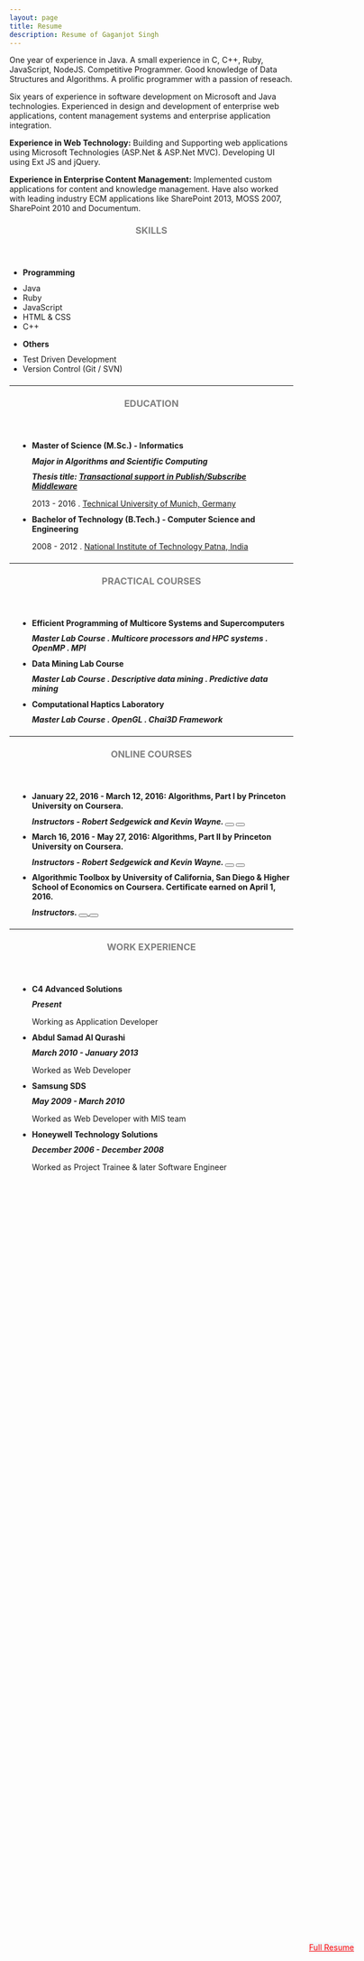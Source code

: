 ```yaml
---
layout: page
title: Resume
description: Resume of Gaganjot Singh
---
```


One year of experience in Java.
A small experience in C, C++, Ruby, JavaScript, NodeJS.
Competitive Programmer.
Good knowledge of Data Structures and Algorithms.
A prolific programmer with a passion of reseach.

Six years of experience in software development on Microsoft and Java technologies. Experienced in design and development of enterprise web applications, content management systems and enterprise application integration.

**Experience in Web Technology:**
Building and Supporting web applications using Microsoft Technologies (ASP.Net & ASP.Net MVC). Developing UI using Ext JS and jQuery.

**Experience in Enterprise Content Management:**
Implemented custom applications for content and knowledge management. Have also worked with leading industry ECM applications like SharePoint 2013, MOSS 2007, SharePoint 2010 and Documentum.

<!-- Skills -->
<section class="row">
	<header class="col-md-3">
		<h3 style="text-transform:uppercase;color:gray; margin-top:21px; margin-bottom:10.5px">Skills</h3>
	</header>
	<div class="col-md-9">
		<div class="row">
			<div class="col-md-6">
				<ul class="list-group">
					<li class="list-group-item active"><h4 style="margin-top:10.5px; margin-bottom:10.5px"><strong>Programming</strong></h4></li>
					<li class="list-group-item">Java</li>
					<li class="list-group-item">Ruby</li>
					<li class="list-group-item">JavaScript</li>
					<li class="list-group-item">HTML & CSS</li>
					<li class="list-group-item">C++</li>
				</ul>
			</div>
			<div class="col-md-6">
				<ul class="list-group">
					<li class="list-group-item active"><h4 style="margin-top:10.5px; margin-bottom:10.5px"><strong>Others</strong></h4></li>
					<li class="list-group-item">Test Driven Development</li>
					<li class="list-group-item">Version Control (Git / SVN)</li>
				</ul>
			</div>
		</div>
	</div>
</section>
<hr style="margin-top:21px; margin-bottom:21px" />
<!-- Education -->
<section class="row">
	<header class="col-md-3">
		<h3 style="text-transform:uppercase;color:gray; margin-top:21px; margin-bottom:10.5px">Education</h3>
	</header>
	<div class="col-md-9">
		<ul style="padding-left: 40px; margin-bottom: 10.5px">
			<li>
				<h4 style="margin-top:10.5px; margin-bottom:10.5px">Master of Science (M.Sc.) - Informatics <a href="/study/coursesUndertaken/#during_masters" title="Relevant courses undertaken during Masters"><span class="glyphicon glyphicon-book"></span></a></h4>
				<h5 style="margin-top:10.5px; margin-bottom:10.5px">Major in Algorithms and Scientific Computing</h5>
				<h5 style="margin-top:10.5px; margin-bottom:10.5px">Thesis title: <a href="/study/masterThesis">Transactional support in Publish/Subscribe Middleware</a></h5>
				<p style="margin-bottom:10.5px">2013 - 2016 . <a href="https://www.tum.de/">Technical University of Munich, Germany</a></p>
			</li>
			<li>
				<h4 style="margin-top:10.5px; margin-bottom:10.5px">Bachelor of Technology (B.Tech.) - Computer Science and Engineering <a href="/study/coursesUndertaken/#during_bachelors" title="Relevant courses undertaken during Bachelors"><span class="glyphicon glyphicon-book"></span></a></h4>
				<p style="margin-bottom:10.5px">2008 - 2012 . <a href="http://www.nitp.ac.in/">National Institute of Technology Patna, India</a></p>
			</li>
		</ul>
	</div>
</section>
<hr style="margin-top:21px; margin-bottom:21px" />
<!-- Practical Courses during Masters study -->
<section class="row">
	<header class="col-md-3">
		<h3 style="text-transform:uppercase;color:gray; margin-top:21px; margin-bottom:10.5px">Practical Courses</h3>
	</header>
	<div class="col-md-9">
		<ul style="padding-left: 40px; margin-bottom: 10.5px">
			<li>
				<h4 style="margin-top:10.5px; margin-bottom:10.5px">Efficient Programming of Multicore Systems and Supercomputers</h4>
				<h5 style="margin-top:10.5px; margin-bottom:10.5px">Master Lab Course . Multicore processors and HPC systems . OpenMP . MPI</h5>
			</li>
			<li>
				<h4 style="margin-top:10.5px; margin-bottom:10.5px">Data Mining Lab Course</h4>
				<h5 style="margin-top:10.5px; margin-bottom:10.5px">Master Lab Course . Descriptive data mining . Predictive data mining</h5>
			</li>
			<li>
				<h4 style="margin-top:10.5px; margin-bottom:10.5px">Computational Haptics Laboratory</h4>
				<h5 style="margin-top:10.5px; margin-bottom:10.5px">Master Lab Course . OpenGL . Chai3D Framework</h5>
			</li>
		</ul>
	</div>
</section>
<hr style="margin-top:21px; margin-bottom:21px" />
<!-- Online Courses -->
<section class="row">
	<header class="col-md-3">
		<h3 style="text-transform:uppercase;color:gray; margin-top:21px; margin-bottom:10.5px">Online Courses</h3>
	</header>
	<div class="col-md-9">
		<ul style="padding-left: 40px; margin-bottom: 10.5px">
			<li>
				<h4 style="margin-top:10.5px; margin-bottom:10.5px">January 22, 2016 - March 12, 2016: Algorithms, Part I by Princeton University on Coursera.</h4>
				<h5 style="margin-top:10.5px; margin-bottom:10.5px">Instructors - Robert Sedgewick and Kevin Wayne.
				  <a>
				    <button type="button" title="This course provides no certificate" class="btn btn-default btn-sm">
				      <span class="glyphicon glyphicon-education"></span>
				    </button>
				  </a>
				  <a href="https://www.coursera.org/course/algs4partI">
				    <button type="button" title="Course Homepage" class="btn btn-default btn-sm">
				      <span class="glyphicon glyphicon-info-sign"></span>
				    </button>
				  </a>
				</h5>
			</li>
			<li>
				<h4 style="margin-top:10.5px; margin-bottom:10.5px">March 16, 2016 - May 27, 2016: Algorithms, Part II by Princeton University on Coursera.</h4>
				<h5 style="margin-top:10.5px; margin-bottom:10.5px">Instructors - Robert Sedgewick and Kevin Wayne.
				  <a>
				    <button type="button" title="This course provides no certificate" class="btn btn-default btn-sm">
				      <span class="glyphicon glyphicon-education"></span>
				    </button>
				  </a>
				  <a href="https://www.coursera.org/course/algs4partII">
				    <button type="button" title="Course Homepage" class="btn btn-default btn-sm">
				      <span class="glyphicon glyphicon-info-sign"></span>
				    </button>
				  </a>
				</h5>
			</li>
			<li>
				<h4 style="margin-top:10.5px; margin-bottom:10.5px">Algorithmic Toolbox by University of California, San Diego & Higher School of Economics on Coursera. Certificate earned on April 1, 2016.</h4>
				<h5 style="margin-top:10.5px; margin-bottom:10.5px">Instructors.
				  <a href="https://www.coursera.org/account/accomplishments/certificate/SXXQFP8XLP3E">
				    <button type="button" title="Verify Certificate" class="btn btn-default btn-sm">
				      <span class="glyphicon glyphicon-education"></span>
				    </button>
				  </a>
				  <a href="https://www.coursera.org/">
				    <button type="button" title="Course Homepage" class="btn btn-default btn-sm">
				      <span class="glyphicon glyphicon-info-sign"></span>
				    </button>
				  </a>
				</h5>
			</li>
		</ul>
	</div>
</section>
<hr style="margin-top:21px; margin-bottom:21px" />
<!-- Work -->
<section class="row">
	<header class="col-md-3">
		<h3 style="text-transform:uppercase;color:gray; margin-top:21px; margin-bottom:10.5px">Work Experience</h3>
	</header>
	<div class="col-md-9">
		<ul style="padding-left: 40px; margin-bottom: 10.5px">
			<li>
				<h4 style="margin-top:10.5px; margin-bottom:10.5px">C4 Advanced Solutions</h4>
				<h5 style="margin-top:10.5px; margin-bottom:10.5px">Present</h5>
				<p style="margin-bottom:10.5px">Working as Application Developer</p>
			</li>
			<li>
				<h4 style="margin-top:10.5px; margin-bottom:10.5px">Abdul Samad Al Qurashi</h4>
				<h5 style="margin-top:10.5px; margin-bottom:10.5px">March 2010 - January 2013</h5>
				<p style="margin-bottom:10.5px">Worked as Web Developer</p>
			</li>
			<li>
				<h4 style="margin-top:10.5px; margin-bottom:10.5px">Samsung SDS</h4>
				<h5 style="margin-top:10.5px; margin-bottom:10.5px">May 2009 - March 2010</h5>
				<p style="margin-bottom:10.5px">Worked as Web Developer with MIS team</p>
			</li>
			<li>
				<h4 style="margin-top:10.5px; margin-bottom:10.5px">Honeywell Technology Solutions</h4>
				<h5 style="margin-top:10.5px; margin-bottom:10.5px">December 2006 - December 2008</h5>
				<p style="margin-bottom:10.5px">Worked as Project Trainee & later Software Engineer</p>
			</li>
		</ul>
	</div>
</section>

<!-- Contact for full resume -->
<a id="full_resume" href="mailto:singhgagan.tum.informatics@gmail.com?subject=Resume Request" class="btn btn-info btn-lg" title="Work experience, Projects, GPAs: Contact via email for detailed resume." style="position: fixed; top: 90%; left: 100%; margin-top: -100px; margin-left: -200px; color: red; background-color: aliceblue;">
  <span id="resume_envelope" class="glyphicon glyphicon-envelope"></span> Full Resume
</a>

<script>
$(document).ready(function(){
     $("#full_resume").mouseover(function(){
         $("#resume_envelope").addClass("glyphicon-send").removeClass("glyphicon-envelope");
     });
     $("#full_resume").mouseout(function(){
         $("#resume_envelope").addClass("glyphicon-envelope").removeClass("glyphicon-send");
     });
});
</script>
